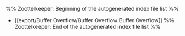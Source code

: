 %% Zoottelkeeper: Beginning of the autogenerated index file list  %%
-  [[export/Buffer Overflow/Buffer Overflow|Buffer Overflow]]
%% Zoottelkeeper: End of the autogenerated index file list  %%
